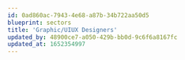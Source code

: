 ```yaml
---
id: 0ad860ac-7943-4e68-a87b-34b722aa50d5
blueprint: sectors
title: 'Graphic/UIUX Designers'
updated_by: 48900ce7-a050-429b-bb0d-9c6f6a8167fc
updated_at: 1652354997
---
```

